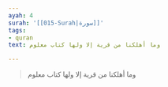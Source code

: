 ```yaml
---
ayah: 4
surah: '[[015-Surah|سورة]]'
tags:
- quran
text: وما أهلكنا من قرية إلا ولها كتاب معلوم

---
```

> وما أهلكنا من قرية إلا ولها كتاب معلوم
